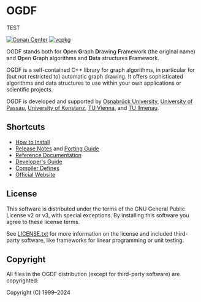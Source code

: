 # OGDF

TEST

[![Conan Center](https://img.shields.io/conan/v/ogdf)](https://conan.io/center/recipes/ogdf)
[![vcpkg](https://img.shields.io/vcpkg/v/ogdf)](https://vcpkg.roundtrip.dev/ports/ogdf)

OGDF stands both for **O**pen **G**raph **D**rawing **F**ramework (the original name)
and **O**pen **G**raph algorithms and **D**ata structures **F**ramework.

OGDF is a self-contained C++ library for graph algorithms,
in particular for (but not restricted to) automatic graph drawing.
It offers sophisticated algorithms and data structures to use
within your own applications or scientific projects.

OGDF is developed and supported by
[Osnabrück University](https://tcs.informatik.uos.de/),
[University of Passau](https://www.fim.uni-passau.de/en/theoretical-computer-science/),
[University of Konstanz](https://www.cls.uni-konstanz.de/),
[TU Vienna](https://www.ac.tuwien.ac.at/),
and [TU Ilmenau](https://www.tu-ilmenau.de/dma/).

## Shortcuts

* [How to Install](doc/build.md)
* [Release Notes](doc/relnotes.md) and [Porting Guide](doc/porting.md)
* [Reference Documentation](https://ogdf.github.io/doc/ogdf/)
* [Developer's Guide](doc/dev-guide.md)
* [Compiler Defines](doc/defines.md)
* [Official Website](http://ogdf.net/)

## License

This software is distributed under the terms of the GNU
General Public License v2 or v3, with special exceptions.
By installing this software you agree to these license terms.

See [LICENSE.txt](LICENSE.txt) for more information on the license and
included third-party software, like frameworks for
linear programming or unit testing.

## Copyright

All files in the OGDF distribution (except for third-party
software) are copyrighted:

Copyright (C) 1999–2024

